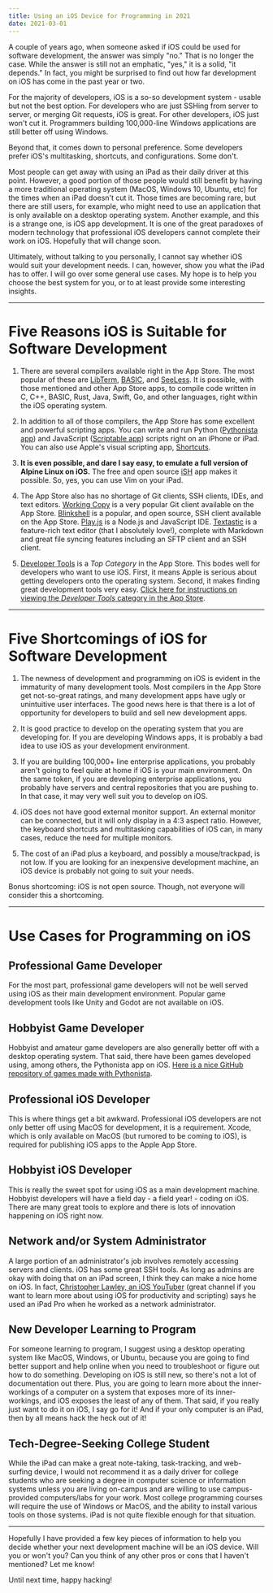 ```yaml
---
title: Using an iOS Device for Programming in 2021
date: 2021-03-01
---
```


A couple of years ago, when someone asked if iOS could be used for software development, the answer was simply "no." That is no longer the case. While the answer is still not an emphatic, "yes," it is a solid, "it depends." In fact, you might be surprised to find out how far development on iOS has come in the past year or two.

For the majority of developers, iOS is a so-so development system - usable but not the best option. For developers who are just SSHing from server to server, or merging Git requests, iOS is great. For other developers, iOS just won't cut it. Programmers building 100,000-line Windows applications are still better off using Windows.

Beyond that, it comes down to personal preference. Some developers prefer iOS's multitasking, shortcuts, and configurations. Some don't.

Most people can get away with using an iPad as their daily driver at this point. However, a good portion of those people would still benefit by having a more traditional operating system (MacOS, Windows 10, Ubuntu, etc) for the times when an iPad doesn't cut it. Those times are becoming rare, but there are still users, for example, who might need to use an application that is only available on a desktop operating system. Another example, and this is a strange one, is iOS app development. It is one of the great paradoxes of modern technology that professional iOS developers cannot complete their work on iOS. Hopefully that will change soon.

Ultimately, without talking to you personally, I cannot say whether iOS would suit your development needs. I can, however, show you what the iPad has to offer. I will go over some general use cases. My hope is to help you choose the best system for you, or to at least provide some interesting insights.

----

# Five Reasons iOS is Suitable for Software Development
1. There are several compilers available right in the App Store. The most popular of these are [LibTerm](https://libterm.app/), [BASIC](https://apps.apple.com/us/app/basic-programming-language/id1540244170), and [SeeLess](https://seeless.app/). It is possible, with those mentioned and other App Store apps, to compile code written in C, C++, BASIC, Rust, Java, Swift, Go, and other languages, right within the iOS operating system.

2. In addition to all of those compilers, the App Store has some excellent and powerful scripting apps. You can write and run Python ([Pythonista app](http://omz-software.com/pythonista/)) and JavaScript ([Scriptable app](https://scriptable.app/)) scripts right on an iPhone or iPad. You can also use Apple's visual scripting app, [Shortcuts](https://support.apple.com/guide/shortcuts/welcome/ios).

3. **It is even possible, and dare I say easy, to emulate a full version of Alpine Linux on iOS.** The free and open source [iSH](https://ish.app/) app makes it possible. So, yes, you can use Vim on your iPad.

4. The App Store also has no shortage of Git clients, SSH clients, IDEs, and text editors. [Working Copy](https://workingcopyapp.com/) is a very popular Git client available on the App Store. [Blinkshell](https://blink.sh/) is a popular, and open source, SSH client available on the App Store. [Play.js](https://playdotjs.com/) is a Node.js and JavaScript IDE. [Textastic](https://www.textasticapp.com/) is a feature-rich text editor (that I absolutely love!), complete with Markdown and great file syncing features including an SFTP client and an SSH client.

5. [Developer Tools](https://sensortower.com/ios/rankings/top/ipad/us/developer-tools?date=2021-02-23) is a *Top Category* in the App Store. This bodes well for developers who want to use iOS. First, it means Apple is serious about getting developers onto the operating system. Second, it makes finding great development tools very easy. [Click here for instructions on viewing the *Developer Tools* category in the App Store](/2021/03/15/browse-dev-tools-in-app-store.html).

----

# Five Shortcomings of iOS for Software Development
1. The newness of development and programming on iOS is evident in the immaturity of many development tools. Most compilers in the App Store get not-so-great ratings, and many development apps have ugly or unintuitive user interfaces. The good news here is that there is a lot of opportunity for developers to build and sell new development apps.

2. It is good practice to develop on the operating system that you are developing for. If you are developing Windows apps, it is probably a bad idea to use iOS as your development environment.

3. If you are building 100,000+ line enterprise applications, you probably aren't going to feel quite at home if iOS is your main environment. On the same token, if you are developing enterprise applications, you probably have servers and central repositories that you are pushing to. In that case, it may very well suit you to develop on iOS.

4. iOS does not have good external monitor support. An external monitor can be connected, but it will only display in a 4:3 aspect ratio. However, the keyboard shortcuts and multitasking capabilities of iOS can, in many cases, reduce the need for multiple monitors.

5. The cost of an iPad plus a keyboard, and possibly a mouse/trackpad, is not low. If you are looking for an inexpensive development machine, an iOS device is probably not going to suit your needs.

Bonus shortcoming: iOS is not open source. Though, not everyone will consider this a shortcoming.

----

# Use Cases for Programming on iOS
## Professional Game Developer
For the most part, professional game developers will not be well served using iOS as their main development environment. Popular game development tools like Unity and Godot are not available on iOS.

## Hobbyist Game Developer
Hobbyist and amateur game developers are also generally better off with a desktop operating system. That said, there have been games developed using, among others, the Pythonista app on iOS. [Here is a nice GitHub repository of games made with Pythonista](https://github.com/Pythonista-Tools/Pythonista-Tools/blob/master/Games.md).

## Professional iOS Developer
This is where things get a bit awkward. Professional iOS developers are not only better off using MacOS for development, it is a requirement. Xcode, which is only available on MacOS (but rumored to be coming to iOS), is required for publishing iOS apps to the Apple App Store.

## Hobbyist iOS Developer
This is really the sweet spot for using iOS as a main development machine. Hobbyist developers will have a field day - a field year! - coding on iOS. There are many great tools to explore and there is lots of innovation happening on iOS right now.

## Network and/or System Administrator
A large portion of an administrator's job involves remotely accessing servers and clients. iOS has some great SSH tools. As long as admins are okay with doing that on an iPad screen, I think they can make a nice home on iOS. In fact, [Christopher Lawley, an iOS YouTuber](https://www.youtube.com/channel/UC8raOG7HXJoCUygx219fU4A) (great channel if you want to learn more about using iOS for productivity and scripting) says he used an iPad Pro when he worked as a network administrator.

## New Developer Learning to Program
For someone learning to program, I suggest using a desktop operating system like MacOS, Windows, or Ubuntu, because you are going to find better support and help online when you need to troubleshoot or figure out how to do something. Developing on iOS is still new, so there's not a lot of documentation out there. Plus, you are going to learn more about the inner-workings of a computer on a system that exposes more of its inner-workings, and iOS exposes the least of any of them. That said, if you really just want to do it on iOS, I say go for it! And if your only computer is an iPad, then by all means hack the heck out of it!

## Tech-Degree-Seeking College Student
While the iPad can make a great note-taking, task-tracking, and web-surfing device, I would not recommend it as a daily driver for college students who are seeking a degree in computer science or information systems unless you are living on-campus and are willing to use campus-provided computers/labs for your work. Most college programming courses will require the use of Windows or MacOS, and the ability to install various tools on those systems. iPad is not quite flexible enough for that situation.

----

Hopefully I have provided a few key pieces of information to help you decide whether your next development machine will be an iOS device. Will you or won't you? Can you think of any other pros or cons that I haven't mentioned? Let me know!

Until next time, happy hacking!
